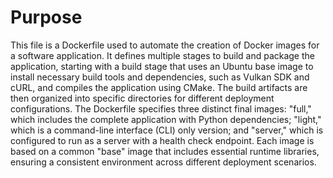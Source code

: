 # Purpose
This file is a Dockerfile used to automate the creation of Docker images for a software application. It defines multiple stages to build and package the application, starting with a build stage that uses an Ubuntu base image to install necessary build tools and dependencies, such as Vulkan SDK and cURL, and compiles the application using CMake. The build artifacts are then organized into specific directories for different deployment configurations. The Dockerfile specifies three distinct final images: "full," which includes the complete application with Python dependencies; "light," which is a command-line interface (CLI) only version; and "server," which is configured to run as a server with a health check endpoint. Each image is based on a common "base" image that includes essential runtime libraries, ensuring a consistent environment across different deployment scenarios.
